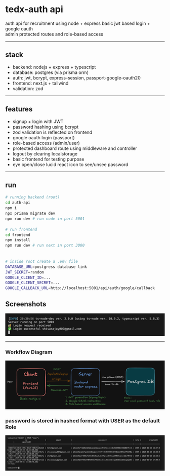# tedx-auth api

auth api for recruitment using node + express
basic jwt based login + google oauth  
admin protected routes and role-based access

---

## stack

- backend: nodejs + express + typescript  
- database: postgres (via prisma orm)
- auth: jwt, bcrypt, express-session, passport-google-oauth20  
- frontend: next.js + tailwind  
- validation: zod

---

## features

- signup + login with JWT
- password hashing using bcrypt
- zod validation is reflected on frontend
- google oauth login (passport)
- role-based access (admin/user)
- protected dashboard route using middleware and controller
- logout by clearing localstorage
- basic frontend for testing purpose
- eye open/close lucid react icon to see/unsee password

---

## run

```bash
# running backend (root)
cd auth-api
npm i
npx prisma migrate dev
npm run dev # run node in port 5001

# run frontend 
cd frontend
npm install
npm run dev # run next in port 3000


# inside root create a .env file 
DATABASE_URL=postgress database link
JWT_SECRET=random
GOOGLE_CLIENT_ID=...
GOOGLE_CLIENT_SECRET=...
GOOGLE_CALLBACK_URL=http://localhost:5001/api/auth/google/callback 

```

## Screenshots

![Working Examples](./assets/working.png)

---

### Workflow Diagram

![System Architecture Diagram](./assets/diagram.png)

### password is stored in hashed format with USER as the default Role

![password is stored in hashed format](./assets/password-hashed.png)

